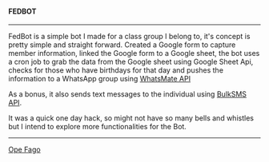 #### FEDBOT

------

FedBot is a simple bot I made for a class group I belong to, it's concept is pretty simple and straight forward. Created a Google form to capture member information, linked the Google form to a Google sheet, the bot uses a cron job to grab the data from the Google sheet using Google Sheet Api, checks for those who have birthdays for that day and pushes the information to a WhatsApp group using [WhatsMate API](https://www.whatsmate.net/) 

As a bonus, it also sends text messages to the individual using [BulkSMS API](https://www.bulksms.com/).

It was a quick one day hack, so might not have so many bells and whistles but I intend to explore more functionalities for the Bot.

------

[Ope Fago](http://www.opefago.com/)

